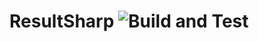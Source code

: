 # ResultSharp ![Build and Test](https://github.com/nekronos/ResultSharp/workflows/Build%20and%20Test/badge.svg)
